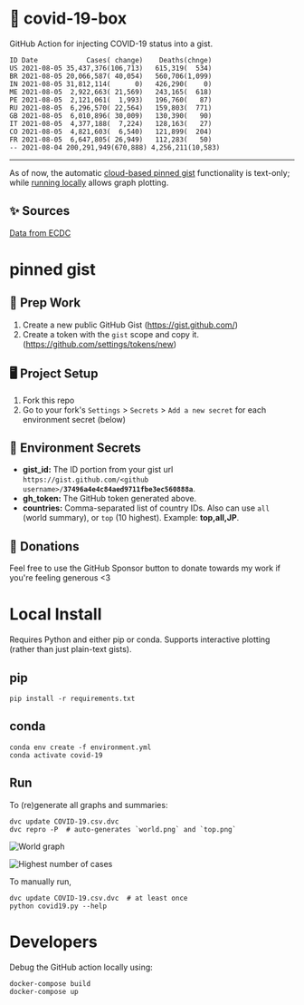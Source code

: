 # 🏥 covid-19-box

GitHub Action for injecting COVID-19 status into a gist.

```
ID Date            Cases( change)    Deaths(chnge)
US 2021-08-05 35,437,376(106,713)   615,319(  534)
BR 2021-08-05 20,066,587( 40,054)   560,706(1,099)
IN 2021-08-05 31,812,114(      0)   426,290(    0)
ME 2021-08-05  2,922,663( 21,569)   243,165(  618)
PE 2021-08-05  2,121,061(  1,993)   196,760(   87)
RU 2021-08-05  6,296,570( 22,564)   159,803(  771)
GB 2021-08-05  6,010,896( 30,009)   130,390(   90)
IT 2021-08-05  4,377,188(  7,224)   128,163(   27)
CO 2021-08-05  4,821,603(  6,540)   121,899(  204)
FR 2021-08-05  6,647,805( 26,949)   112,283(   50)
-- 2021-08-04 200,291,949(670,888) 4,256,211(10,583)
```

---

As of now, the automatic [cloud-based pinned gist](#pinned-gist) functionality is text-only;
while [running locally](#local-install) allows graph plotting.

## ✨ Sources

[Data from ECDC](https://www.ecdc.europa.eu/en/publications-data/download-todays-data-geographic-distribution-covid-19-cases-worldwide)

# pinned gist

## 🎒 Prep Work
1. Create a new public GitHub Gist (https://gist.github.com/)
1. Create a token with the `gist` scope and copy it. (https://github.com/settings/tokens/new)

## 🖥 Project Setup
1. Fork this repo
1. Go to your fork's `Settings` > `Secrets` > `Add a new secret` for each environment secret (below)

## 🤫 Environment Secrets
- **gist_id:** The ID portion from your gist url `https://gist.github.com/<github username>/`**`37496a4e4c84aed9711fbe3ec560888a`**.
- **gh_token:** The GitHub token generated above.
- **countries:** Comma-separated list of country IDs. Also can use `all` (world summary), or `top` (10 highest). Example: **top,all,JP**.

## 💸 Donations

Feel free to use the GitHub Sponsor button to donate towards my work if you're feeling generous <3

# Local Install

Requires Python and either pip or conda. Supports interactive plotting (rather than just plain-text gists).

## pip

```
pip install -r requirements.txt
```

## conda

```
conda env create -f environment.yml
conda activate covid-19
```

## Run

To (re)generate all graphs and summaries:

```
dvc update COVID-19.csv.dvc
dvc repro -P  # auto-generates `world.png` and `top.png`
```

![World graph](world.png)

![Highest number of cases](top.png)

To manually run,

```
dvc update COVID-19.csv.dvc  # at least once
python covid19.py --help
```

# Developers

Debug the GitHub action locally using:

```
docker-compose build
docker-compose up
```
